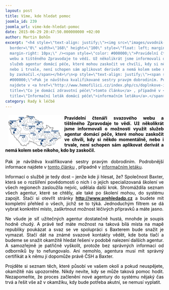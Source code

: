 ```yaml
---
layout: post
title: Víme, kde hledat pomoc
joomla_id: 239
joomla_url: vime-kde-hledat-pomoc
date: 2015-06-29 20:47:50.000000000 +02:00
author: Martin Bohůn
excerpt: "<h4 style=\"text-align: justify;\"><img src=\"images/uvodnik-clanku-foto/agentury%20dp.jpg\"
  border=\"0\" width=\"168\" height=\"100\" style=\"float: left; margin-left: 10px;
  margin-right: 10px;\" /><span style=\"color: #000000;\">Pravidelní čtenáři svazového
  webu a tištěného Zpravodaje to vědí. Už několikrát jsme informovali o možnosti využít
  služeb agentur domácí péče, které mohou zaskočit ve chvíli, kdy si někdo momentálně,
  nebo i trvale, není schopen sám aplikovat derivát a nemá kolem sebe nikoho, kdo
  by zaskočil.</span></h4>\r\n<p style=\"text-align: justify;\"><span style=\"color:
  #000000;\">Pak je návštěva kvalifikované sestry pravým dobrodiním. Podrobnější informace
  najdete v <a href=\"http://www.hemofilici.cz/index.php/cs/doplnkove-informace/rady-lecba/160-co-je-domaci-zdravotni-pece\"
  title=\"Co je domácí zdravotní péče\">tomto článku</a> , případně v <a href=\"http://www.hemofilici.cz/images/dokumenty-pdf-doc/letak_domaci_pece.pdf\"
  title=\"Informační leták domácí péče\">informačním letáku</a>.</span></p>"
category: Rady k léčbě
---
```

<h4 style="text-align: justify;"><img src="images/uvodnik-clanku-foto/agentury%20dp.jpg" border="0" width="168" height="100" style="float: left; margin-left: 10px; margin-right: 10px;" /><span style="color: #000000;">Pravidelní čtenáři svazového webu a tištěného Zpravodaje to vědí. Už několikrát jsme informovali o možnosti využít služeb agentur domácí péče, které mohou zaskočit ve chvíli, kdy si někdo momentálně, nebo i trvale, není schopen sám aplikovat derivát a nemá kolem sebe nikoho, kdo by zaskočil.</span></h4>

<p style="text-align: justify;"><span style="color: #000000;">Pak je návštěva kvalifikované sestry pravým dobrodiním. Podrobnější informace najdete v <a href="http://www.hemofilici.cz/index.php/cs/doplnkove-informace/rady-lecba/160-co-je-domaci-zdravotni-pece" title="Co je domácí zdravotní péče">tomto článku</a> , případně v <a href="http://www.hemofilici.cz/images/dokumenty-pdf-doc/letak_domaci_pece.pdf" title="Informační leták domácí péče">informačním letáku</a>.</span></p>



<p style="text-align: justify;"><span style="color: #000000;">Informací o službě je tedy dost – jenže kde ji hlesat, že? Společnost Baxter, která se o rozšíření povědomosti o nich i o jejich specializovaná školení ve všech regionech zasloužila nejvíc, udělala další krok. Shromáždila seznam všech agentur, které se chtěly, ale také po školení mohou, do systému zapojit. Stačí si otevřít stránky</span> <strong><a href="http://www.prehledadp.cz/" title="Přehled ADP">http://www.prehledadp.cz</a></strong> <span style="color: #000000;">a budete mít kompletní přehled o všech, jichž se to týká. Jednoduchým filtrem se dá vybrat konkrétní místo, zaškrtnout možnost léčivých přípravků a máte jasno.</span></p>

<p style="text-align: justify;"><span style="color: #000000;">Ne všude je síť užitečných agentur dostatečně hustá, mnohde je soupis hodně chudý. A právě teď máte možnost na taková bílá místa na mapě republiky poukázat a svaz se ve spolupráci s Baxterem bude snažit je vymazat. Stačí dát na známé svazové kontakty vědět, kde bota tlačí a budeme se snažit okamžitě hledat řešení v podobě nalezení dalších agentur. A samozřejmě je patřičně vyškolit, protože bez správných informací od odborníků by to nefungovalo. Ani nemohlo, agentura musí mít správný certifikát a k němu jí dopomůže právě ČSH a Baxter.</span></p>

<p style="text-align: justify;"><span style="color: #000000;">Projděte si seznam těch, které působí ve vašem okolí a pokud neuspějete, okamžitě nás upozorněte. Nikdy nevíte, kdy se může taková pomoc hodit. Nezapomeňte, že proces začlenění nové agentury do systému nějaký čas trvá a řešit vše až v okamžiku, kdy bude potřeba akutní, se nemusí vyplatit.</span></p>
